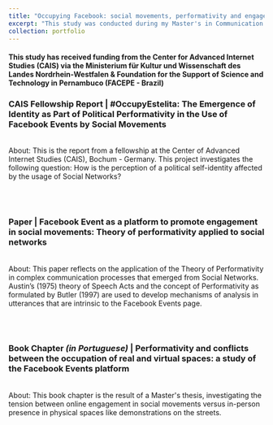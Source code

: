 ```yaml
---
title: "Occupying Facebook: social movements, performativity and engagement"
excerpt: "This study was conducted during my Master's in Communication at the Universidade Federal de Pernambuco (UFPE - Brazil), and a Fellowship placement at the Center for Advanced Internet Studies (CAIS - Germany). It explores the use of Facebook Events by Occupy Movements in Brazil to promote engagement in demonstrations on the streets<br/><br/><img src='/images/occupy.png'>"
collection: portfolio
---
```

#### This study has received funding from the Center for Advanced Internet Studies (CAIS) via the Ministerium für Kultur und Wissenschaft des Landes Nordrhein-Westfalen & Foundation for the Support of Science and Technology in Pernambuco (FACEPE - Brazil)

### CAIS Fellowship Report | #OccupyEstelita: The Emergence of Identity as Part of Political Performativity in the Use of Facebook Events by Social Movements 
<br/>
About: This is the report from a fellowship at the Center of Advanced Internet Studies (CAIS), Bochum - Germany. This project investigates the following question: How is the perception of a political self-identity affected by the usage of Social Networks? 
<br/>

<object data="https://clippingsme-assets-1.s3.amazonaws.com/cuttingpdfs/1663946/a093d54ff97794c122d03e130960db76.pdf?" width="1000" height="1000" type='application/pdf'></object>

<br/><br/>
### Paper | Facebook Event as a platform to promote engagement in social movements: Theory of performativity applied to social networks
<br/>
About: This paper reflects on the application of the Theory of Performativity in complex communication processes that emerged from Social Networks. Austin’s (1975) theory of Speech Acts and the concept of Performativity as formulated by Butler (1997) are used to develop mechanisms of analysis in utterances that are intrinsic to the Facebook Events page.
<br/>

<object data="https://caiocmello.github.io/files/artigoestelita.pdf" width="1000" height="1000" type='application/pdf'></object>

<br/><br/>
### Book Chapter <i>(in Portuguese)</i> | Performativity and conflicts between the occupation of real and virtual spaces: a study of the Facebook Events platform 
<br/>
About: This book chapter is the result of a Master's thesis, investigating the tension between online engagement in social movements versus in-person presence in physical spaces like demonstrations on the streets.   
<br/>

<object data="https://repositorio.ufba.br/bitstream/ri/26089/1/MobilidadeEspacialidadesAlteridades-EDUFBA-2018.pdf" width="1000" height="1000" type='application/pdf'></object>


